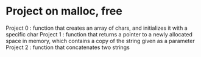 # Project on  malloc, free

Project 0 : function that creates an array of chars, and initializes it with a specific char
Project 1 : function that returns a pointer to a newly allocated space in memory, which contains a copy of the string given as a parameter
Project 2 : function that concatenates two strings

